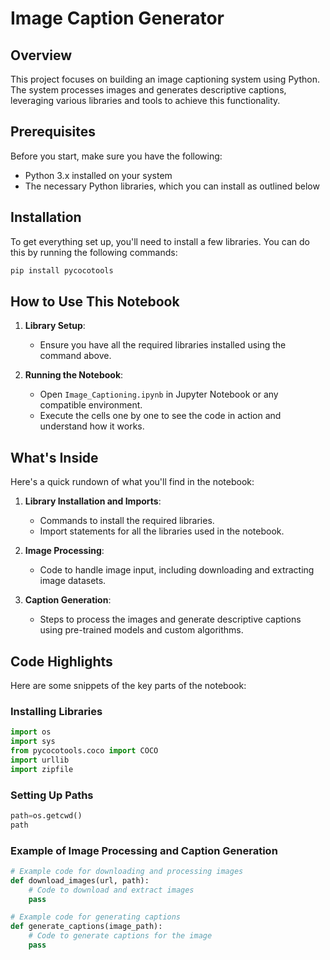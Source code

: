# Image Caption Generator

## Overview
This project focuses on building an image captioning system using Python. The system processes images and generates descriptive captions, leveraging various libraries and tools to achieve this functionality.

## Prerequisites
Before you start, make sure you have the following:
- Python 3.x installed on your system
- The necessary Python libraries, which you can install as outlined below

## Installation
To get everything set up, you'll need to install a few libraries. You can do this by running the following commands:

```bash
pip install pycocotools
```

## How to Use This Notebook
1. **Library Setup**:
    - Ensure you have all the required libraries installed using the command above.

2. **Running the Notebook**:
    - Open `Image_Captioning.ipynb` in Jupyter Notebook or any compatible environment.
    - Execute the cells one by one to see the code in action and understand how it works.

## What's Inside
Here's a quick rundown of what you'll find in the notebook:
1. **Library Installation and Imports**:
    - Commands to install the required libraries.
    - Import statements for all the libraries used in the notebook.

2. **Image Processing**:
    - Code to handle image input, including downloading and extracting image datasets.

3. **Caption Generation**:
    - Steps to process the images and generate descriptive captions using pre-trained models and custom algorithms.

## Code Highlights
Here are some snippets of the key parts of the notebook:

### Installing Libraries
```python
import os 
import sys
from pycocotools.coco import COCO
import urllib
import zipfile
```

### Setting Up Paths
```python
path=os.getcwd()
path
```

### Example of Image Processing and Caption Generation
```python
# Example code for downloading and processing images
def download_images(url, path):
    # Code to download and extract images
    pass

# Example code for generating captions
def generate_captions(image_path):
    # Code to generate captions for the image
    pass
```
